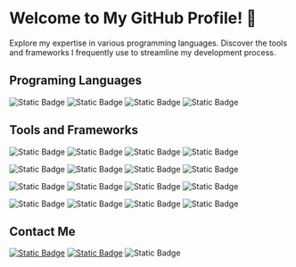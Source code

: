 # Welcome to My GitHub Profile! 👋

Explore my expertise in various programming languages.
Discover the tools and frameworks I frequently use to streamline my development process.

## Programing Languages 
![Static Badge](https://img.shields.io/badge/1.21.5-%2300ADD8?style=for-the-badge&logo=go&logoColor=%2300ADD8&label=GO) 
![Static Badge](https://img.shields.io/badge/3-%233776AB?style=for-the-badge&logo=python&logoColor=%2300ADD8&label=PYTHON) 
![Static Badge](https://img.shields.io/badge/ES6-%23F7DF1E?style=for-the-badge&logo=javascript&logoColor=%23F7DF1E&label=JAVASCRIPT)
![Static Badge](https://img.shields.io/badge/JAVA-%23437291?style=for-the-badge&logo=openjdk&logoColor=%23437291&color=red)


## Tools and Frameworks 
![Static Badge](https://img.shields.io/badge/Advanced-blue?style=for-the-badge&logo=react&logoColor=%2361DAFB&label=REACT)
![Static Badge](https://img.shields.io/badge/Advanced-blue?style=for-the-badge&logo=django&logoColor=%23092E20&label=DJANGO)
![Static Badge](https://img.shields.io/badge/Advanced-blue?style=for-the-badge&logo=postgresql&logoColor=%234169E1&label=PostgresQL)
![Static Badge](https://img.shields.io/badge/Advanced-blue?style=for-the-badge&logo=gin&logoColor=%23008ECF&label=GIN)

![Static Badge](https://img.shields.io/badge/Advanced-blue?style=for-the-badge&logo=telegram&logoColor=%2326A5E4&label=Telegram%20Bot)
![Static Badge](https://img.shields.io/badge/Advanced-blue?style=for-the-badge&logo=docker&logoColor=%232496ED&label=Docker)
![Static Badge](https://img.shields.io/badge/Advanced-blue?style=for-the-badge&logo=Ubuntu&logoColor=%23E95420&label=Ubuntu)
![Static Badge](https://img.shields.io/badge/Advanced-blue?style=for-the-badge&logo=visualstudiocode&logoColor=%23007ACC&label=Visual%20Studio%20Code)

![Static Badge](https://img.shields.io/badge/intermediate-green?style=for-the-badge&logo=cloudflare&logoColor=%23F38020&label=Cloudflare)
![Static Badge](https://img.shields.io/badge/intermediate-green?style=for-the-badge&logo=cloudflare&logoColor=%230080FF&label=Digital%20Ocean)
![Static Badge](https://img.shields.io/badge/intermediate-green?style=for-the-badge&logo=figma&logoColor=%23F24E1E&label=Figma)
![Static Badge](https://img.shields.io/badge/intermediate-green?style=for-the-badge&logo=flask&logoColor=%23000000&label=Flask)


![Static Badge](https://img.shields.io/badge/Beginner-red?style=for-the-badge&logo=electron&logoColor=%2347848F&label=Electron)
![Static Badge](https://img.shields.io/badge/Beginner-red?style=for-the-badge&logo=react&logoColor=%2347848F&label=React%20Native%20)
![Static Badge](https://img.shields.io/badge/Beginner-red?style=for-the-badge&logo=graphql&logoColor=%23E10098&label=GraphQL)
![Static Badge](https://img.shields.io/badge/Beginner-red?style=for-the-badge&logo=kubernetes&logoColor=%23326CE5&label=Kubernetes)

## Contact Me 

[![Static Badge](https://img.shields.io/badge/primeakash-8A2BE2?style=for-the-badge&logo=telegram)](https://t.me/primeakash)
[![Static Badge](https://img.shields.io/badge/GMAIL-8A2BE2?style=for-the-badge&logo=gmail)](mailto:botsgalaxyofficial@gmail.com)
![Static Badge](https://img.shields.io/badge/linkedIN-8A2BE2?style=for-the-badge&logo=linkedin)




